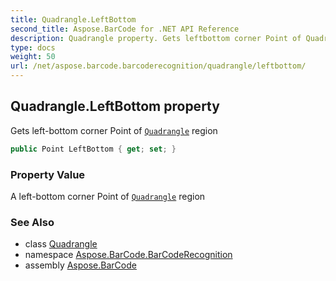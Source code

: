 ```yaml
---
title: Quadrangle.LeftBottom
second_title: Aspose.BarCode for .NET API Reference
description: Quadrangle property. Gets leftbottom corner Point of Quadrangle region
type: docs
weight: 50
url: /net/aspose.barcode.barcoderecognition/quadrangle/leftbottom/
---
```

## Quadrangle.LeftBottom property

Gets left-bottom corner Point of [`Quadrangle`](../) region

```csharp
public Point LeftBottom { get; set; }
```

### Property Value

A left-bottom corner Point of [`Quadrangle`](../) region

### See Also

* class [Quadrangle](../)
* namespace [Aspose.BarCode.BarCodeRecognition](../../quadrangle/)
* assembly [Aspose.BarCode](../../../)


